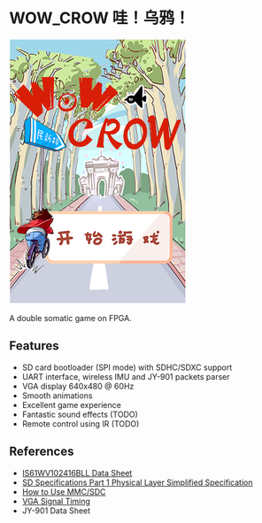 # WOW_CROW 哇！乌鸦！

![logo](https://raw.githubusercontent.com/Colin97/WOW_CROW/master/artwork/demo.png)

A double somatic game on FPGA.

## Features

* SD card bootloader (SPI mode) with SDHC/SDXC support
* UART interface, wireless IMU and JY-901 packets parser
* VGA display 640x480 @ 60Hz
* Smooth animations
* Excellent game experience
* Fantastic sound effects (TODO)
* Remote control using IR (TODO)

## References

* [IS61WV102416BLL Data Sheet](http://www.issi.com/WW/pdf/61WV102416ALL.pdf)
* [SD Specifications Part 1 Physical Layer Simplified Specification](https://www.sdcard.org/downloads/pls/)
* [How to Use MMC/SDC](http://elm-chan.org/docs/mmc/mmc_e.html)
* [VGA Signal Timing](http://tinyvga.com/vga-timing)
* JY-901 Data Sheet


